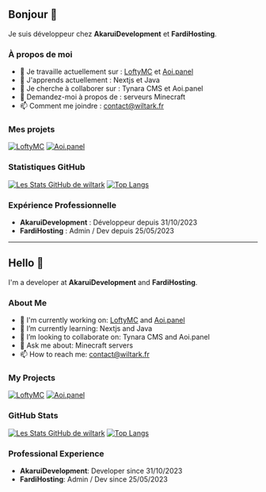 ## Bonjour 👋

Je suis développeur chez **AkaruiDevelopment** et **FardiHosting**.

### À propos de moi
- 🔭 Je travaille actuellement sur :  [LoftyMC](https://github.com/Eraxium-mc/lofty-launcher) et [Aoi.panel](https://github.com/AkaruiDevelopment/aoi.panel)
- 🌱 J'apprends actuellement : Nextjs et Java
- 👯 Je cherche à collaborer sur : Tynara CMS et Aoi.panel
- 💬 Demandez-moi à propos de : serveurs Minecraft
- 📫 Comment me joindre : contact@wiltark.fr

### Mes projets
[![LoftyMC](https://github-readme-stats.vercel.app/api/pin/?username=Eraxium-mc&repo=lofty-launcher&theme=dracula)](https://github.com/Eraxium-mc/lofty-launcher)
[![Aoi.panel](https://github-readme-stats.vercel.app/api/pin/?username=AkaruiDevelopment&repo=aoi.panel&theme=dracula)](https://github.com/AkaruiDevelopment/aoi.panel)

### Statistiques GitHub
[![Les Stats GitHub de wiltark](https://github-readme-stats.vercel.app/api?username=wiltark&theme=dracula)]()
[![Top Langs](https://github-readme-stats.vercel.app/api/top-langs/?username=wiltark&theme=dracula)]()

### Expérience Professionnelle
- **AkaruiDevelopment** : Développeur depuis 31/10/2023
- **FardiHosting** : Admin / Dev depuis 25/05/2023

---

## Hello 👋

I'm a developer at **AkaruiDevelopment** and **FardiHosting**.

### About Me
- 🔭 I'm currently working on: [LoftyMC](https://github.com/Eraxium-mc/lofty-launcher) and [Aoi.panel](https://github.com/AkaruiDevelopment/aoi.panel)
- 🌱 I’m currently learning: Nextjs and Java
- 👯 I’m looking to collaborate on: Tynara CMS and Aoi.panel
- 💬 Ask me about: Minecraft servers
- 📫 How to reach me: contact@wiltark.fr

### My Projects
[![LoftyMC](https://github-readme-stats.vercel.app/api/pin/?username=Eraxium-mc&repo=lofty-launcher&theme=dracula)](https://github.com/Eraxium-mc/lofty-launcher)
[![Aoi.panel](https://github-readme-stats.vercel.app/api/pin/?username=AkaruiDevelopment&repo=aoi.panel&theme=dracula)](https://github.com/AkaruiDevelopment/aoi.panel)

### GitHub Stats
[![Les Stats GitHub de wiltark](https://github-readme-stats.vercel.app/api?username=wiltark&theme=dracula)]()
[![Top Langs](https://github-readme-stats.vercel.app/api/top-langs/?username=wiltark&theme=dracula)]()

### Professional Experience
- **AkaruiDevelopment**: Developer since 31/10/2023
- **FardiHosting**: Admin / Dev since 25/05/2023



